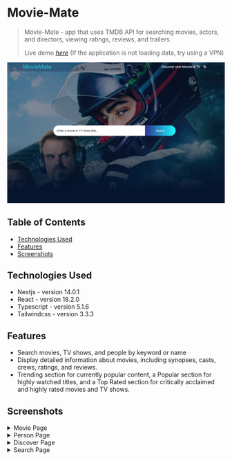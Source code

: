 # Movie-Mate

> Movie-Mate - app that uses TMDB API for searching movies, actors, and directors, viewing ratings, reviews, and trailers.
>
> Live demo [_here_](https://movie-mate-beta.vercel.app/) (If the application is not loading data, try using a VPN)

![MovieMate screenshot](./public/screenshots/MainPage.PNG)

## Table of Contents
* [Technologies Used](#technologies-used)
* [Features](#features)
* [Screenshots](#screenshots)

## Technologies Used

- Nextjs - version 14.0.1
- React - version 18.2.0
- Typescript - version 5.1.6
- Tailwindcss - version 3.3.3

## Features

- Search movies, TV shows, and people by keyword or name
- Display detailed information about movies, including synopses, casts, crews, ratings, and reviews.
- Trending section for currently popular content, a Popular section for highly watched titles, and a Top Rated section for critically acclaimed and highly rated movies and TV shows.

## Screenshots

<details>  <summary>Movie Page</summary> ![Movie Page](./public/screenshots/MoviePage.PNG)</details>

<details>
    <summary>Person Page</summary>
    ![Person Page](./public/screenshots/PersonPage.PNG)
</details>
<details>
    <summary>Discover Page</summary>
    ![Discover Page](./public/screenshots/Discover.png)
</details>
<details>
    <summary>Search Page</summary>
    ![Search Page](./public/screenshots/Search%20Page.PNG.png)
</details>

